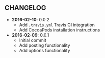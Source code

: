 CHANGELOG
---------
- **2016-02-10**: 0.0.2
  - Add `.travis.yml` Travis CI integration
  - Add CocoaPods installation instructions
- **2016-02-09**: 0.0.1
  - Initial commit
  - Add posting functionality
  - Add options functionality
